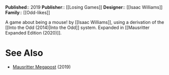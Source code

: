 **Published**:: 2019
**Publisher**:: [[Losing Games]]
**Designer**:: [[Isaac Williams]]
**Family**:: [[Odd-likes]]

A game about being a mouse! by [[Isaac Williams]], using a derivation of the [[Into the Odd (2014)|Into the Odd]] system. Expanded in [[Mausritter Expanded Edition (2020)]].

# See Also

- [Mausritter Megapost](https://losing.games/2019-09-28-mausritter-megapost/) (2019)